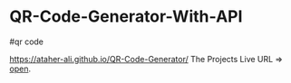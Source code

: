 # QR-Code-Generator-With-API
#qr code

https://ataher-ali.github.io/QR-Code-Generator/
The Projects Live URL => [open](https://ataher-ali.github.io/QR-Code-Generator/).
